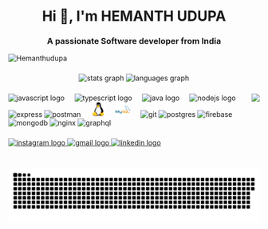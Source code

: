 <h1 align="center">Hi 👋, I'm HEMANTH UDUPA</h1>
<h3 align="center">A passionate Software developer from India</h3>
<p align="left"> <img src="https://komarev.com/ghpvc/?username=Hemanthudupa&label=Profile%20views&color=0e75b6&style=flat" alt="Hemanthudupa" /> </p>

###

<div align="center">
  <img src="https://github-readme-stats.vercel.app/api?username=Hemanthudupa&hide_title=false&hide_rank=false&show_icons=true&include_all_commits=true&count_private=true&disable_animations=false&theme=dracula&locale=en&hide_border=false" height="150" alt="stats graph" />
  <img src="https://github-readme-stats.vercel.app/api/top-langs?username=Hemanthudupa&locale=en&hide_title=false&layout=compact&card_width=320&langs_count=5&theme=dracula&hide_border=false" height="150" alt="languages graph" />
</div>

###

<img align="right" height="150" src="https://i.imgflip.com/65efzo.gif" />

###

<div align="left">
  <img src="https://cdn.jsdelivr.net/gh/devicons/devicon/icons/javascript/javascript-original.svg" height="30" alt="javascript logo" />
  <img width="12" />
  <img src="https://cdn.jsdelivr.net/gh/devicons/devicon/icons/typescript/typescript-original.svg" height="30" alt="typescript logo" />
  <img width="12" />
  <img src="https://skillicons.dev/icons?i=java" height="30" alt="java logo" />
  <img width="12" />
  <img src="https://skillicons.dev/icons?i=nodejs" height="30" alt="nodejs logo" />
  <img width="12" />
   <img src="https://skillicons.dev/icons?i=express" alt="express" width="30" height="30" />

  <img src="https://www.vectorlogo.zone/logos/getpostman/getpostman-icon.svg" alt="postman" width="30" height="30" />
  <img width="12" />
  <img src="https://raw.githubusercontent.com/devicons/devicon/master/icons/linux/linux-original.svg" alt="linux" width="30" height="30" />
  <img width="12" />
  <img src="https://raw.githubusercontent.com/devicons/devicon/master/icons/mysql/mysql-original-wordmark.svg" alt="mysql" width="30" height="30" />
  <img width="12" />
  <img src="https://www.vectorlogo.zone/logos/git-scm/git-scm-icon.svg" alt="git" width="30" height="30" />
   <img src="https://skillicons.dev/icons?i=postgres" alt="postgres" width="30" height="30" />
   <img src="https://skillicons.dev/icons?i=firebase" alt="firebase" width="30" height="30" />
   <img src="https://skillicons.dev/icons?i=mongodb" alt="mongodb" width="30" height="30" />
   <img src="https://skillicons.dev/icons?i=nginx" alt="nginx" width="30" height="30" />
   <img src="https://skillicons.dev/icons?i=graphql" alt="graphql" width="30" height="30" />

</div>

###

<div align="left">
  <a href="https://instagram.com/hemanth__udupa" target="_blank">
    <img src="https://img.shields.io/static/v1?message=Instagram&logo=instagram&label=&color=E4405F&logoColor=white&labelColor=&style=for-the-badge" height="35" alt="instagram logo" />
  </a>
  <a href="mailto:hemanthudupa06@gmail.com" target="_blank">
    <img src="https://img.shields.io/static/v1?message=Gmail&logo=gmail&label=&color=D14836&logoColor=white&labelColor=&style=for-the-badge" height="35" alt="gmail logo" />
  </a>
  <a href="www.linkedin.com/in/hemanth-udupa-91218b238" target="_blank">
    <img src="https://img.shields.io/static/v1?message=LinkedIn&logo=linkedin&label=&color=0077B5&logoColor=white&labelColor=&style=for-the-badge" height="35" alt="linkedin logo" />
  </a>
  <!-- <a href="https://api.whatsapp.com/send/?phone=%2B919747314758&text&type=phone_number&app_absent=0" target="_blank"> -->
    <!-- <img src="https://img.shields.io/static/v1?message=WhatsApp&logo=whatsapp&label=&color=25D366&logoColor=white&labelColor=&style=for-the-badge" height="35" alt="whatsapp logo" /> -->
  </a>
</div>

###

<br clear="both">

<div align="center">
<a href=#><img src="contributions.svg"></a>
</div>

